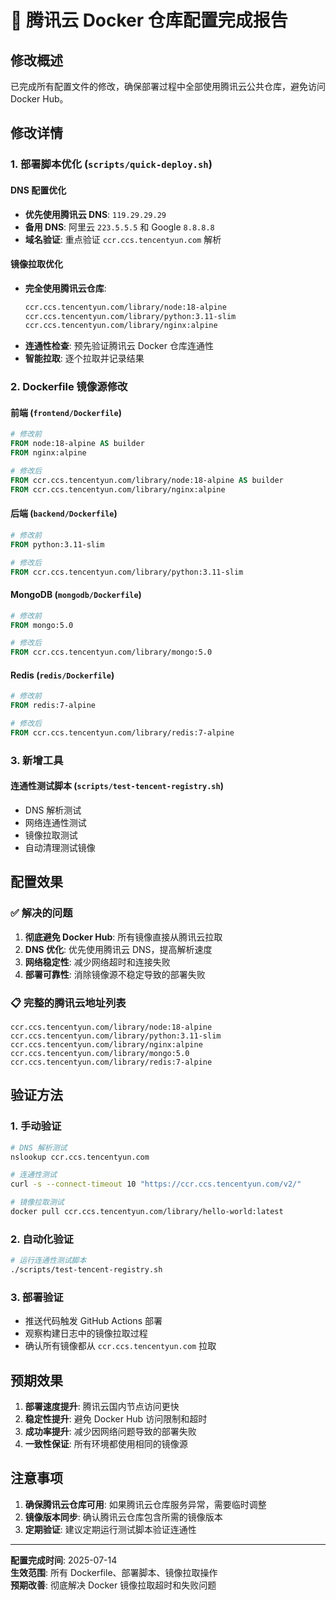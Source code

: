 # 🐋 腾讯云 Docker 仓库配置完成报告

## 修改概述

已完成所有配置文件的修改，确保部署过程中全部使用腾讯云公共仓库，避免访问 Docker Hub。

## 修改详情

### 1. 部署脚本优化 (`scripts/quick-deploy.sh`)

#### DNS 配置优化
- **优先使用腾讯云 DNS**: `119.29.29.29`
- **备用 DNS**: 阿里云 `223.5.5.5` 和 Google `8.8.8.8`
- **域名验证**: 重点验证 `ccr.ccs.tencentyun.com` 解析

#### 镜像拉取优化
- **完全使用腾讯云仓库**:
  ```bash
  ccr.ccs.tencentyun.com/library/node:18-alpine
  ccr.ccs.tencentyun.com/library/python:3.11-slim
  ccr.ccs.tencentyun.com/library/nginx:alpine
  ```
- **连通性检查**: 预先验证腾讯云 Docker 仓库连通性
- **智能拉取**: 逐个拉取并记录结果

### 2. Dockerfile 镜像源修改

#### 前端 (`frontend/Dockerfile`)
```dockerfile
# 修改前
FROM node:18-alpine AS builder
FROM nginx:alpine

# 修改后
FROM ccr.ccs.tencentyun.com/library/node:18-alpine AS builder
FROM ccr.ccs.tencentyun.com/library/nginx:alpine
```

#### 后端 (`backend/Dockerfile`)
```dockerfile
# 修改前
FROM python:3.11-slim

# 修改后
FROM ccr.ccs.tencentyun.com/library/python:3.11-slim
```

#### MongoDB (`mongodb/Dockerfile`)
```dockerfile
# 修改前
FROM mongo:5.0

# 修改后
FROM ccr.ccs.tencentyun.com/library/mongo:5.0
```

#### Redis (`redis/Dockerfile`)
```dockerfile
# 修改前
FROM redis:7-alpine

# 修改后
FROM ccr.ccs.tencentyun.com/library/redis:7-alpine
```

### 3. 新增工具

#### 连通性测试脚本 (`scripts/test-tencent-registry.sh`)
- DNS 解析测试
- 网络连通性测试
- 镜像拉取测试
- 自动清理测试镜像

## 配置效果

### ✅ 解决的问题
1. **彻底避免 Docker Hub**: 所有镜像直接从腾讯云拉取
2. **DNS 优化**: 优先使用腾讯云 DNS，提高解析速度
3. **网络稳定性**: 减少网络超时和连接失败
4. **部署可靠性**: 消除镜像源不稳定导致的部署失败

### 📋 完整的腾讯云地址列表
```
ccr.ccs.tencentyun.com/library/node:18-alpine
ccr.ccs.tencentyun.com/library/python:3.11-slim
ccr.ccs.tencentyun.com/library/nginx:alpine
ccr.ccs.tencentyun.com/library/mongo:5.0
ccr.ccs.tencentyun.com/library/redis:7-alpine
```

## 验证方法

### 1. 手动验证
```bash
# DNS 解析测试
nslookup ccr.ccs.tencentyun.com

# 连通性测试
curl -s --connect-timeout 10 "https://ccr.ccs.tencentyun.com/v2/"

# 镜像拉取测试
docker pull ccr.ccs.tencentyun.com/library/hello-world:latest
```

### 2. 自动化验证
```bash
# 运行连通性测试脚本
./scripts/test-tencent-registry.sh
```

### 3. 部署验证
- 推送代码触发 GitHub Actions 部署
- 观察构建日志中的镜像拉取过程
- 确认所有镜像都从 `ccr.ccs.tencentyun.com` 拉取

## 预期效果

1. **部署速度提升**: 腾讯云国内节点访问更快
2. **稳定性提升**: 避免 Docker Hub 访问限制和超时
3. **成功率提升**: 减少因网络问题导致的部署失败
4. **一致性保证**: 所有环境都使用相同的镜像源

## 注意事项

1. **确保腾讯云仓库可用**: 如果腾讯云仓库服务异常，需要临时调整
2. **镜像版本同步**: 确认腾讯云仓库包含所需的镜像版本
3. **定期验证**: 建议定期运行测试脚本验证连通性

---

**配置完成时间**: 2025-07-14  
**生效范围**: 所有 Dockerfile、部署脚本、镜像拉取操作  
**预期改善**: 彻底解决 Docker 镜像拉取超时和失败问题
